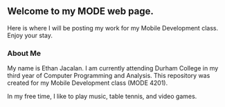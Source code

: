 ## Welcome to my MODE web page.

Here is where I will be posting my work for my Mobile Development class. Enjoy your stay.

### About Me

My name is Ethan Jacalan. I am currently attending Durham College in my third year of Computer Programming and Analysis. This repository was created for my Mobile Development class (MODE 4201).

In my free time, I like to play music, table tennis, and video games.
